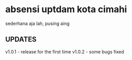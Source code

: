 # absensi uptdam kota cimahi

sederhana aja lah, pusing aing

## UPDATES
v1.0.1 - release for the first time
v1.0.2 - some bugs fixed